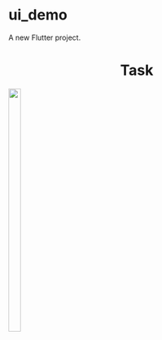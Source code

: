 # ui_demo

A new Flutter project.

<h1 align="center">Task</h1>
<p>
  <img src="https://github.com/Avesh6754/ui_demo/assets/149478146/0bfc9aac-ff7e-42e1-9617-b4c3288a8189" width="22%" Height="35%">
</p>
